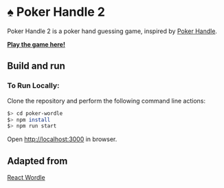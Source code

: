 # ♠ Poker Handle 2
Poker Handle 2 is a poker hand guessing game, inspired by [Poker Handle](https://kikychow.github.io/poker-wordle/).

[**Play the game here!**](https://poker-handle2.vercel.app/)

## Build and run

### To Run Locally:

Clone the repository and perform the following command line actions:

```bash
$> cd poker-wordle
$> npm install
$> npm run start
```

Open [http://localhost:3000](http://localhost:3000) in browser.

## Adapted from
[React Wordle](https://github.com/cwackerfuss/react-wordle)
